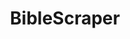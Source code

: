 ---
id: 4
layout: ../../layouts/ProjectPageLayout.astro
title: "BibleScraper"
type: "Tool"
description: "A Python tool created to download the entire Bible in CSV format."
imagePath: "/src/assets/projects/project4.jpg"
imageAlt: "Jordan Sherrington Bible Scraper"
tags: ["Python", "API"]
accentColor: "#FFFFFF"
---